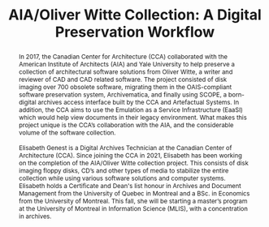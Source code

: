 ---
abstract: In 2017, the Canadian Center for Architecture (CCA) collaborated with the
  American Institute of Architects (AIA) and Yale University to help preserve a collection
  of architectural software solutions from Oliver Witte, a writer and reviewer of
  CAD and CAD related software. The project consisted of disk imaging over 700 obsolete
  software, migrating them in the OAIS-compliant software preservation system, Archivematica,
  and finally using SCOPE, a born-digital archives access interface built by the CCA
  and Artefactual Systems. In addition, the CCA aims to use the Emulation as a Service
  Infrastructure (EaaSI) which would help view documents in their legacy environment.
  What makes this project unique is the CCA’s collaboration with the AIA, and the
  considerable volume of the software collection.<br /><br />Elisabeth Genest is a
  Digital Archives Technician at the Canadian Center of Architecture (CCA). Since
  joining the CCA in 2021, Elisabeth has been working on the completion of the AIA/Oliver
  Witte collection project. This consists of disk imaging floppy disks, CD’s and other
  types of media to stabilize the entire collection while using various software solutions
  and computer systems.<br />Elisabeth holds a Certificate and Dean's list honour
  in Archives and Document Management from the University of Quebec in Montreal and
  a BSc. in Economics from the University of Montreal. This fall, she will be starting
  a master’s program at the University of Montreal in Information Science (MLIS),
  with a concentration in archives.<br />
creators:
- Elisabeth Genest
date: null
document_url: https://osf.io/download/28d4e/
grand_parent: iPRES
institutions:
- Canadian Centre for Architecture
keywords:
- preservation
- digital
- archives
- access
- eaasi
landing_page_url: https://osf.io/qr6ft/
language: eng
layout: publication
license: CC-BY 4.0 International
notes_url: null
parent: iPRES 2022
publication_type: poster
size: null
slides_url: https://osf.io/download/p6tvf/
source_name: iPRES:osf:qr6ft
stream_url: https://osf.io/download/hxap3/
title: 'AIA/Oliver Witte Collection: A Digital Preservation Workflow'
year: 2022
---